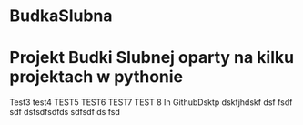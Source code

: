 # BudkaSlubna
# Projekt Budki Slubnej oparty na kilku projektach w pythonie 
Test3 
test4
TEST5
TEST6
TEST7
TEST 8 In GithubDsktp
dskfjhdskf
dsf
fsdf
sdf
dsfsdfsdfds
sdfsdf
ds
fsd